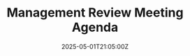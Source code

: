 ---
title: Management Review Meeting Agenda
linkTitle: Management Review Meeting Agenda
date: '2025-05-01T21:05:00Z'
weight: 1
description: No content
draft: false
ref: management-review-meeting-agenda
---